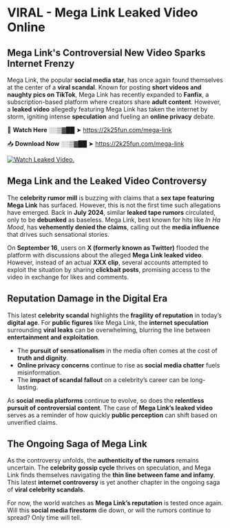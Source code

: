 # VIRAL - Mega Link Leaked Video Online

## **Mega Link's Controversial New Video Sparks Internet Frenzy**  

Mega Link, the popular **social media star**, has once again found themselves at the center of a **viral scandal**. Known for posting **short videos and naughty pics on TikTok**, Mega Link has recently expanded to **Fanfix**, a subscription-based platform where creators share **adult content**. However, a **leaked video** allegedly featuring Mega Link has taken the internet by storm, igniting intense **speculation** and fueling an **online privacy** debate.  

🔴 **Watch Here** ░░▒▓██ ➤ https://2k25fun.com/mega-link  

📥 **Download Now** ░░▒▓██ ➤ https://2k25fun.com/mega-link  

[![Watch Leaked Video.](https://miro.medium.com/v2/resize:fit:828/format:webp/1*cilzJN44JGOrTw9NJCrNHA.gif "Watch Leaked Video")](https://2k25fun.com/mega-link)

## **Mega Link and the Leaked Video Controversy**  

The **celebrity rumor mill** is buzzing with claims that a **sex tape featuring Mega Link** has surfaced. However, this is not the first time such allegations have emerged. Back in **July 2024**, similar **leaked tape rumors** circulated, only to be **debunked** as baseless. Mega Link, best known for hits like *In Ha Mood*, has **vehemently denied the claims**, calling out the **media influence** that drives such sensational stories.  

On **September 16**, users on **X (formerly known as Twitter)** flooded the platform with discussions about the alleged **Mega Link leaked video**. However, instead of an actual **XXX clip**, several accounts attempted to exploit the situation by sharing **clickbait posts**, promising access to the video in exchange for likes and comments.  

## **Reputation Damage in the Digital Era**  

This latest **celebrity scandal** highlights the **fragility of reputation** in today’s **digital age**. For **public figures** like Mega Link, the **internet speculation** surrounding **viral leaks** can be overwhelming, blurring the line between **entertainment and exploitation**.  

- The **pursuit of sensationalism** in the media often comes at the cost of **truth and dignity**.  
- **Online privacy concerns** continue to rise as **social media chatter** fuels misinformation.  
- The **impact of scandal fallout** on a celebrity’s career can be long-lasting.  

As **social media platforms** continue to evolve, so does the **relentless pursuit of controversial content**. The case of **Mega Link’s leaked video** serves as a reminder of how quickly **public perception** can shift based on unverified claims.  

## **The Ongoing Saga of Mega Link**  

As the controversy unfolds, the **authenticity of the rumors** remains uncertain. The **celebrity gossip cycle** thrives on speculation, and Mega Link finds themselves navigating the **thin line between fame and infamy**. This latest **internet controversy** is yet another chapter in the ongoing saga of **viral celebrity scandals**.  

For now, the world watches as **Mega Link’s reputation** is tested once again. Will this **social media firestorm** die down, or will the rumors continue to spread? Only time will tell.